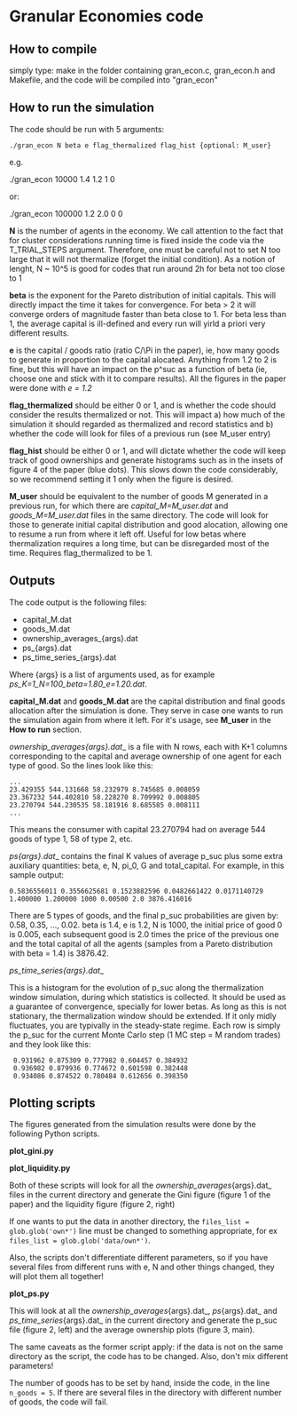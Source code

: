 Granular Economies code
=======================

How to compile
--------------

simply type:
make
in the folder containing gran_econ.c, gran_econ.h and Makefile, and the code will be compiled into  "gran_econ"


How to run the simulation
-------------------------

The code should be run with 5 arguments:

```
./gran_econ N beta e flag_thermalized flag_hist {optional: M_user}
```

e.g.

./gran_econ 10000  1.4 1.2  1  0 

or:

./gran_econ 100000 1.2 2.0  0  0 


__N__ is the number of agents in the economy. We call attention to the fact that for cluster considerations running time is fixed inside the code via the T_TRIAL_STEPS argument. Therefore, one must be careful not to set N too large that it will not thermalize (forget the initial condition). As a notion of lenght, N ~ 10^5 is good for codes that run around 2h for beta not too close to 1

__beta__ is the exponent for the Pareto distribution of initial capitals. This will directly impact the time it takes for convergence. For beta > 2 it will converge orders of magnitude faster than beta close to 1. For beta less than 1, the average capital is ill-defined and every run will yirld a priori very different results. 

__e__ is the capital / goods ratio (ratio C/\Pi in the paper), ie, how many goods to generate in proportion to the capital alocated. Anything from 1.2 to 2 is fine, but this will have an impact on the p^suc as a function of beta (ie, choose one and stick with it to compare results). All the figures in the paper were done with _e = 1.2_

__flag_thermalized__ should be either 0 or 1, and is whether the code should consider the results thermalized or not. This will impact a) how much of the simulation it should regarded as thermalized and record statistics and b) whether the code will look for files of a previous run (see M_user entry)

__flag_hist__ should be either 0 or 1, and will dictate whether the code will keep track of good ownerships and generate histograms such as in the insets of figure 4 of the paper (blue dots). This slows down the code considerably, so we recommend setting it 1 only when the figure is desired.

__M_user__ should be equivalent to the number of goods M generated in a previous run, for which there are _capital_M=M_user.dat_ and _goods_M=M_user.dat_ files in the same directory. The code will look for those to generate initial capital distribution and good alocation, allowing one to resume a run from where it left off. Useful for low betas where thermalization requires a long time, but can be disregarded most of the time. Requires flag_thermalized to be 1.

Outputs
-------

The code output is the following files:

- capital_M.dat
- goods_M.dat
- ownership_averages_{args}.dat
- ps_{args}.dat
- ps_time_series_{args}.dat

Where {args} is a list of arguments used, as for example _ps_K=1_N=100_beta=1.80_e=1.20.dat_.

__capital_M.dat__ and __goods_M.dat__ are the capital distribution and final goods allocation after the simulation is done. They serve in case one wants to run the simulation again from where it left. For it's usage, see __M_user__ in the __How to run__ section.

__ownership_averages_{args}.dat__ is a file with N rows, each with K+1 columns corresponding to the capital and average ownership of one agent for each type of good. So the lines look like this:

```
...
23.429355 544.131668 58.232979 8.745685 0.008059 
23.367232 544.402810 58.228270 8.709992 0.008805 
23.270794 544.230535 58.181916 8.685585 0.008111
...
```

This means the consumer with capital 23.270794 had on average 544 goods of type 1, 58 of type 2, etc.

__ps_{args}.dat__ contains the final K values of average p_suc plus some extra auxiliary quantities: beta, e, N, pi_0, G and total_capital. For example, in this sample output:

```
0.5836556011 0.3556625681 0.1523882596 0.0482661422 0.0171140729  1.400000 1.200000 1000 0.00500 2.0 3876.416016 
```

There are 5 types of goods, and the final p_suc probabilities are given by: 0.58, 0.35, ..., 0.02. beta is 1.4, e is 1.2, N is 1000, the initial price of good 0 is 0.005, each subsequent good is 2.0 times the price of the previous one and the total capital of all the agents (samples from a Pareto distribution with beta = 1.4) is 3876.42.

__ps_time_series_{args}.dat__

This is a histogram for the evolution of p_suc along the thermalization window simulation, during which statistics is collected. It should be used as a guarantee of convergence, specially for lower betas. As long as this is not stationary, the thermalization window should be extended. If it only midly fluctuates, you are typivally in the steady-state regime. Each row is simply the p_suc for the current Monte Carlo step (1 MC step = M random trades) and they look like this:

```
 0.931962 0.875309 0.777982 0.604457 0.384932 
 0.936982 0.879936 0.774672 0.601598 0.382448 
 0.934086 0.874522 0.780484 0.612656 0.398350 
```


Plotting scripts
----------------

The figures generated from the simulation results were done by the following Python scripts.

__plot_gini.py__

__plot_liquidity.py__


Both of these scripts will look for all the _ownership_averages_{args}.dat_ files in the current directory and generate the Gini figure (figure 1 of the paper) and the liquidity figure (figure 2, right)

If one wants to put the data in another directory, the `files_list = glob.glob('own*')` line must be changed to something appropriate, for ex `files_list = glob.glob('data/own*')`.

Also, the scripts don't differentiate different parameters, so if you have several files from different runs with e, N and other things changed, they will plot them all together!

__plot_ps.py__

This will look at all the _ownership_averages_{args}.dat_, _ps_{args}.dat_ and _ps_time_series_{args}.dat_ in the current directory and generate the p_suc file (figure 2, left) and the average ownership plots (figure 3, main).

The same caveats as the former script apply: if the data is not on the same directory as the script, the code has to be changed. Also, don't mix different parameters!

The number of goods has to be set by hand, inside the code, in the line `n_goods = 5`. If there are several files in the directory with different number of goods, the code will fail.

